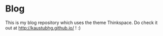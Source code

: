 # Blog
This is my blog repository which uses the theme Thinkspace. 
Do check it out at http://kaustubhg.github.io/ ! :)
